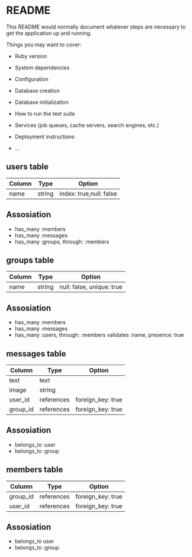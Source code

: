 # README

This README would normally document whatever steps are necessary to get the
application up and running.

Things you may want to cover:

* Ruby version

* System dependencies

* Configuration

* Database creation

* Database initialization

* How to run the test suite

* Services (job queues, cache servers, search engines, etc.)

* Deployment instructions

* ...

## users table
|Column|Type|Option|
|------|----|------|
|name|string|index: true,null: false|


## Assosiation
- has_many :members
- has_many :messages
- has_many :groups, through: :members

## groups table
|Column|Type|Option|
|------|----|------|
|name|string|null: false, unique: true|

## Assosiation
- has_many :members
- has_many :messages
- has_many :users, through: :members
  validates :name, presence: true

## messages table
|Column|Type|Option|
|------|----|------|
|text|text||
|image|string||
|user_id|references|foreign_key: true|
|group_id|references|foreign_key: true|

## Assosiation
- belongs_to :user
- belongs_to :group

## members table
|Column|Type|Option|
|------|----|------|
|group_id|references|foreign_key: true
|user_id|references|foreign_key: true|
<!-- 確か、references（外部キー制約)を使う時、_idはいらんかった記憶がある。 -->
## Assosiation
- belongs_to user
- belongs_to :group
